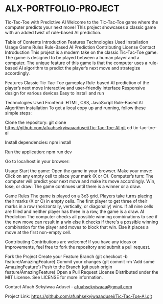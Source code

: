 # ALX-PORTFOLIO-PROJECT
Tic-Tac-Toe with Predictive AI
Welcome to the Tic-Tac-Toe game where the computer predicts your next move! This project showcases a classic game with an added twist of rule-based AI prediction.

Table of Contents
Introduction
Features
Technologies Used
Installation
Usage
Game Rules
Rule-Based AI Prediction
Contributing
License
Contact
Introduction
This project is a modern take on the classic Tic-Tac-Toe game. The game is designed to be played between a human player and a computer. The unique feature of this game is that the computer uses a rule-based AI algorithm to predict the player’s next move and strategize accordingly.

Features
Classic Tic-Tac-Toe gameplay
Rule-based AI prediction of the player’s next move
Interactive and user-friendly interface
Responsive design for various devices
Easy to install and run

Technologies Used
Frontend: HTML, CSS, JavaScript
Rule-Based AI Algorithm 
Installation
To get a local copy up and running, follow these simple steps:

Clone the repository:
git clone https://github.com/afuahsekyiwaaadusei/Tic-Tac-Toe-AI.git
cd tic-tac-toe-ai

Install dependencies:
npm install

Run the application:
npm run dev

Go to localhost in your browser:

Usage
Start the game: Open the game in your browser.
Make your move: Click on any empty cell to place your mark (X or O).
Computer’s turn: The computer will predict your next move and make its move accordingly.
Win, lose, or draw: The game continues until there is a winner or a draw.

Game Rules
The game is played on a 3x3 grid.
Players take turns placing their marks (X or O) in empty cells.
The first player to get three of their marks in a row (horizontally, vertically, or diagonally) wins.
If all nine cells are filled and neither player has three in a row, the game is a draw.
AI Prediction
The computer checks all possible winning combinations to see if the new move can result in a win else it checks if there's a possible winning combination for the player and moves to block that win. Else it places a move at the first non-empty cell.  

Contributing
Contributions are welcome! If you have any ideas or improvements, feel free to fork the repository and submit a pull request.

Fork the Project
Create your Feature Branch (git checkout -b feature/AmazingFeature)
Commit your changes (git commit -m 'Add some AmazingFeature')
Push to the Branch (git push origin feature/AmazingFeature)
Open a Pull Request
License
Distributed under the MIT License. See LICENSE for more information.

Contact
Afuah Sekyiwaa Adusei - afuahsekyiwaaa@gmail.com

Project Link: https://github.com/afuahsekyiwaaadusei/Tic-Tac-Toe-AI.git
